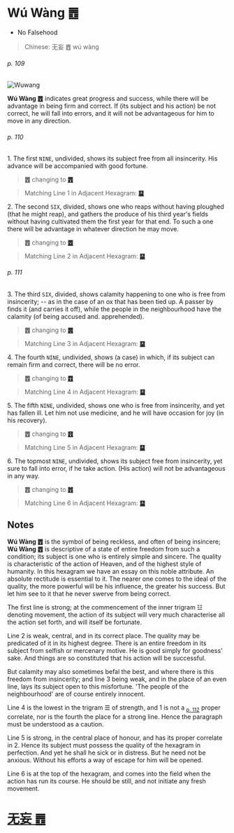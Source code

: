 # Wú Wàng ䷘

* No Falsehood

> Chinese: 无妄 ䷘ wú wàng

###### p. 109

![Wuwang](https://88o.io/wp-content/uploads/2018/09/25-e697a0e5a684wuwang.jpg)

**Wú Wàng ䷘** indicates great progress and success, while there will be advantage in being firm and correct. If (its subject and his action) be not correct, he will fall into errors, and it will not be advantageous for him to move in any direction.

###### p. 110

1.<a name="25.1"></a> The first `NINE`, undivided, shows its subject free from all insincerity. His advance will be accompanied with good fortune.

> **䷘** changing to [**䷋**](e590a6pi.md#12.1)

> Matching Line 1 in Adjacent Hexagram: [**䷙**](e5a4a7e89384daxu.md#26.1)

2.<a name="25.2"></a> The second `SIX`, divided, shows one who reaps without having ploughed (that he might reap), and gathers the produce of his third year's fields without having cultivated them the first year for that end. To such a one there will be advantage in whatever direction he may move.

> **䷘** changing to [**䷉**](e5b1a5lv.md#10.2)

> Matching Line 2 in Adjacent Hexagram: [**䷙**](e5a4a7e89384daxu.md#26.2)

###### p. 111

3.<a name="25.3"></a> The third `SIX`, divided, shows calamity happening to one who is free from insincerity; -- as in the case of an ox that has been tied up. A passer by finds it (and carries it off), while the people in the neighbourhood have the calamity (of being accused and. apprehended).

> **䷘** changing to [**䷌**](e5908ce4babatongren.md#13.3)

> Matching Line 3 in Adjacent Hexagram: [**䷙**](e5a4a7e89384daxu.md#26.3)

4.<a name="25.4"></a> The fourth `NINE`, undivided, shows (a case) in which, if its subject can remain firm and correct, there will be no error.

> **䷘** changing to [**䷩**](e79b8ayi.md#42.4)

> Matching Line 4 in Adjacent Hexagram: [**䷙**](e5a4a7e89384daxu.md#26.4)

5.<a name="25.5"></a> The fifth `NINE`, undivided, shows one who is free from insincerity, and yet has fallen ill. Let him not use medicine, and he will have occasion for joy (in his recovery).

> **䷘** changing to [**䷔**](e599ace59791shike.md#21.5)

> Matching Line 5 in Adjacent Hexagram: [**䷙**](e5a4a7e89384daxu.md#26.5)

6.<a name="25.6"></a> The topmost `NINE`, undivided, shows its subject free from insincerity, yet sure to fall into error, if he take action. (His action) will not be advantageous in any way.

> **䷘** changing to [**䷐**](e99a8fsui.md#17.6)

> Matching Line 6 in Adjacent Hexagram: [**䷙**](e5a4a7e89384daxu.md#26.6)

## Notes

**Wú Wàng ䷘** is the symbol of being reckless, and often of being insincere; **Wú Wàng ䷘** is descriptive of a state of entire freedom from such a condition; its subject is one who is entirely simple and sincere. The quality is characteristic of the action of Heaven, and of the highest style of humanity. In this hexagram we have an essay on this noble attribute. An absolute rectitude is essential to it. The nearer one comes to the ideal of the quality, the more powerful will be his influence, the greater his success. But let him see to it that he never swerve from being correct.

The first line is strong; at the commencement of the inner trigram ☳ denoting movement, the action of its subject will very much characterise all the action set forth, and will itself be fortunate.

Line 2 is weak, central, and in its correct place. The quality may be predicated of it in its highest degree. There is an entire freedom in its subject from selfish or mercenary motive. He is good simply for goodness' sake. And things are so constituted that his action will be successful.

But calamity may also sometimes befal the best, and where there is this freedom from insincerity; and line 3 being weak, and in the place of an even line, lays its subject open to this misfortune. 'The people of the neighbourhood' are of course entirely innocent.

Line 4 is the lowest in the trigram ☰ of strength, and 1 is not a <sub>[p. 112](e5a4a7e89384daxu.md#p-112)</sub> proper correlate, nor is the fourth the place for a strong line. Hence the paragraph must be understood as a caution.

Line 5 is strong, in the central place of honour, and has its proper correlate in 2. Hence its subject must possess the quality of the hexagram in perfection. And yet he shall he sick or in distress. But he need not be anxious. Without his efforts a way of escape for him will be opened.

Line 6 is at the top of the hexagram, and comes into the field when the action has run its course. He should be still, and not initiate any fresh movement.

# [无妄 ䷘](e697a0e5a684wuwang_cn.md)
